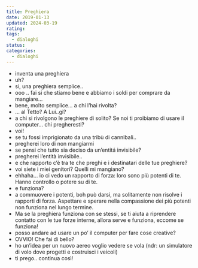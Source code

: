```yaml
---
title: Preghiera
date: 2019-01-13
updated: 2024-03-19
rating: 
tags:
  - dialoghi
status: 
categories:
  - dialoghi
---
```


- inventa una preghiera
- uh?
- si, una preghiera semplice..
- ooo .. fai si che stiamo bene e abbiamo i soldi per comprare da mangiare...
- bene, molto semplice... a chi l’hai rivolta?
- ... al Tetto? A Lui..gi?
- a chi si rivolgono le preghiere di solito? Se noi ti proibiamo di usare il computer... chi pregheresti?
- voi!
- se tu fossi imprigionato da una tribù di cannibali..
- pregherei loro di non mangiarmi
- se pensi che tutto sia deciso da un’entitá invisibile?
- pregherei l’entità invisibile..
- e che rapporto c’è tra te che preghi e i destinatari delle tue preghiere?
- voi siete i miei genitori? Quelli mi mangiano?
- ehhaha... io ci vedo un rapporto di forza: loro sono più potenti di te. Hanno controllo o potere su di te.
- e funziona?
- a commuovere i potenti, boh può darsi, ma solitamente non risolve i rapporti di forza. Aspettare e sperare nella compassione dei più potenti non funziona nel lungo termine.
- Ma se la preghiera funziona con se stessi, se ti aiuta a riprendere contatto con le tue forze interne, allora serve e funziona, eccome se funziona!
- posso andare ad usare un po’ il computer per fare cose creative?
- OVVIO! Che fai di bello?
- ho un’idea per un nuovo aereo voglio vedere se vola (ndr: un simulatore di volo dove progetti e costruisci i veicoli)
- ti prego.. continua così! 

